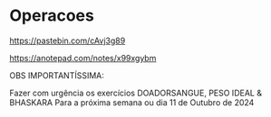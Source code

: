 # Operacoes



https://pastebin.com/cAvj3g89


https://anotepad.com/notes/x99xgybm



OBS IMPORTANTÍSSIMA:

Fazer com urgência os exercícios DOADORSANGUE, PESO IDEAL & BHASKARA
Para a próxima semana ou dia 11 de Outubro de 2024

